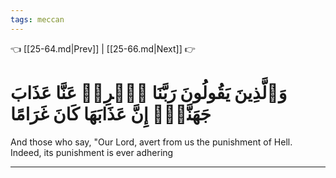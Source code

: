 ```yaml
---
tags: meccan
---
```


👈 [[25-64.md|Prev]] | [[25-66.md|Next]] 👉

# وَٱلَّذِينَ يَقُولُونَ رَبَّنَا ٱصۡرِفۡ عَنَّا عَذَابَ جَهَنَّمَۖ إِنَّ عَذَابَهَا كَانَ غَرَامًا

And those who say, "Our Lord, avert from us the punishment of Hell. Indeed, its punishment is ever adhering

---

